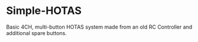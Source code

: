 # Simple-HOTAS
Basic 4CH, multi-button HOTAS system made from an old RC Controller and additional spare buttons.
